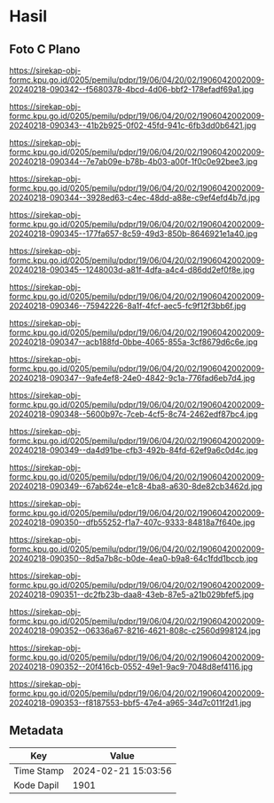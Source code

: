 # Hasil

## Foto C Plano

https://sirekap-obj-formc.kpu.go.id/0205/pemilu/pdpr/19/06/04/20/02/1906042002009-20240218-090342--f5680378-4bcd-4d06-bbf2-178efadf69a1.jpg

https://sirekap-obj-formc.kpu.go.id/0205/pemilu/pdpr/19/06/04/20/02/1906042002009-20240218-090343--41b2b925-0f02-45fd-941c-6fb3dd0b6421.jpg

https://sirekap-obj-formc.kpu.go.id/0205/pemilu/pdpr/19/06/04/20/02/1906042002009-20240218-090344--7e7ab09e-b78b-4b03-a00f-1f0c0e92bee3.jpg

https://sirekap-obj-formc.kpu.go.id/0205/pemilu/pdpr/19/06/04/20/02/1906042002009-20240218-090344--3928ed63-c4ec-48dd-a88e-c9ef4efd4b7d.jpg

https://sirekap-obj-formc.kpu.go.id/0205/pemilu/pdpr/19/06/04/20/02/1906042002009-20240218-090345--177fa657-8c59-49d3-850b-8646921e1a40.jpg

https://sirekap-obj-formc.kpu.go.id/0205/pemilu/pdpr/19/06/04/20/02/1906042002009-20240218-090345--1248003d-a81f-4dfa-a4c4-d86dd2ef0f8e.jpg

https://sirekap-obj-formc.kpu.go.id/0205/pemilu/pdpr/19/06/04/20/02/1906042002009-20240218-090346--75942226-8a1f-4fcf-aec5-fc9f12f3bb6f.jpg

https://sirekap-obj-formc.kpu.go.id/0205/pemilu/pdpr/19/06/04/20/02/1906042002009-20240218-090347--acb188fd-0bbe-4065-855a-3cf8679d6c6e.jpg

https://sirekap-obj-formc.kpu.go.id/0205/pemilu/pdpr/19/06/04/20/02/1906042002009-20240218-090347--9afe4ef8-24e0-4842-9c1a-776fad6eb7d4.jpg

https://sirekap-obj-formc.kpu.go.id/0205/pemilu/pdpr/19/06/04/20/02/1906042002009-20240218-090348--5600b97c-7ceb-4cf5-8c74-2462edf87bc4.jpg

https://sirekap-obj-formc.kpu.go.id/0205/pemilu/pdpr/19/06/04/20/02/1906042002009-20240218-090349--da4d91be-cfb3-492b-84fd-62ef9a6c0d4c.jpg

https://sirekap-obj-formc.kpu.go.id/0205/pemilu/pdpr/19/06/04/20/02/1906042002009-20240218-090349--67ab624e-e1c8-4ba8-a630-8de82cb3462d.jpg

https://sirekap-obj-formc.kpu.go.id/0205/pemilu/pdpr/19/06/04/20/02/1906042002009-20240218-090350--dfb55252-f1a7-407c-9333-84818a7f640e.jpg

https://sirekap-obj-formc.kpu.go.id/0205/pemilu/pdpr/19/06/04/20/02/1906042002009-20240218-090350--8d5a7b8c-b0de-4ea0-b9a8-64c1fdd1bccb.jpg

https://sirekap-obj-formc.kpu.go.id/0205/pemilu/pdpr/19/06/04/20/02/1906042002009-20240218-090351--dc2fb23b-daa8-43eb-87e5-a21b029bfef5.jpg

https://sirekap-obj-formc.kpu.go.id/0205/pemilu/pdpr/19/06/04/20/02/1906042002009-20240218-090352--06336a67-8216-4621-808c-c2560d998124.jpg

https://sirekap-obj-formc.kpu.go.id/0205/pemilu/pdpr/19/06/04/20/02/1906042002009-20240218-090352--20f416cb-0552-49e1-9ac9-7048d8ef4116.jpg

https://sirekap-obj-formc.kpu.go.id/0205/pemilu/pdpr/19/06/04/20/02/1906042002009-20240218-090353--f8187553-bbf5-47e4-a965-34d7c011f2d1.jpg


## Metadata

| Key        | Value               |
| ---------- | ------------------- |
| Time Stamp | 2024-02-21 15:03:56 |
| Kode Dapil | 1901                |



